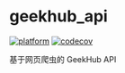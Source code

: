 # geekhub_api
[![platform](https://img.shields.io/badge/platform-dart-2fbaf8.svg?style=flat-square)](https://github.com/karanokk/geekhub_api)
[![codecov](https://img.shields.io/codecov/c/github/karanokk/geekhub_api?color=f01f7a&logo=codecov&style=flat-square)](https://codecov.io/gh/karanokk/geekhub_api)

基于网页爬虫的 GeekHub API